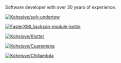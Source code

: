 Software developer with over 30 years of experience.

[![Kohesive/solr-undertow](https://github-readme-stats.vercel.app/api/pin/?username=kohesive&repo=solr-undertow)](https://github.com/kohesive/solr-undertow)

[![FasterXML/jackson-module-kotlin](https://github-readme-stats.vercel.app/api/pin/?username=FasterXML&repo=jackson-module-kotlin)](https://github.com/FasterXML/jackson-module-kotlin)

[![Koheisve/Klutter](https://github-readme-stats.vercel.app/api/pin/?username=kohesive&repo=klutter)](https://github.com/kohesive/klutter)

[![Koheisve/Cuarentena](https://github-readme-stats.vercel.app/api/pin/?username=kohesive&repo=cuarentena)](https://github.com/kohesive/cuarentena)

[![Koheisve/Chillambda](https://github-readme-stats.vercel.app/api/pin/?username=kohesive&repo=chillambda)](https://github.com/kohesive/chillambda)


<!--
**apatrida/apatrida** is a ✨ _special_ ✨ repository because its `README.md` (this file) appears on your GitHub profile.

Here are some ideas to get you started:

- 🔭 I’m currently working on ...
- 🌱 I’m currently learning ...
- 👯 I’m looking to collaborate on ...
- 🤔 I’m looking for help with ...
- 💬 Ask me about ...
- 📫 How to reach me: ...
- 😄 Pronouns: ...
- ⚡ Fun fact: ...
-->
